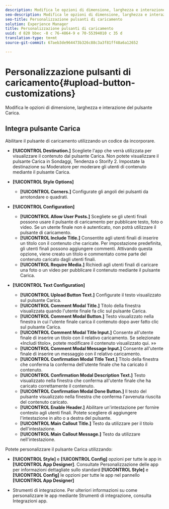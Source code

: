 ```yaml
---
description: Modifica le opzioni di dimensione, larghezza e interazione del pulsante Carica.
seo-description: Modifica le opzioni di dimensione, larghezza e interazione del pulsante Carica.
seo-title: Personalizzazione pulsanti di caricamento
solution: Experience Manager
title: Personalizzazione pulsanti di caricamento
uuid: d 820 bbec -8 c 76-4864-9 e 70-55394010 c 35 d
translation-type: tm+mt
source-git-commit: 67aeb3de964473b326c88c3a3f81ff48a6a12652

---
```



# Personalizzazione pulsanti di caricamento{#upload-button-customizations}

Modifica le opzioni di dimensione, larghezza e interazione del pulsante Carica.

## Integra pulsante Carica

Abilitare il pulsante di caricamento utilizzando un codice da incorporare.

* **[!UICONTROL Destination.]** Scegliete l&#39;app che verrà utilizzata per visualizzare il contenuto dal pulsante Carica. Non potete visualizzare il pulsante Carica in Sondaggi, Tendenza o Storify 2. Impostate la destinazione su Moderatore per moderare gli utenti di contenuto mediante il pulsante Carica.
* **[!UICONTROL Style Options]**

   * **[!UICONTROL Corners.]** Configurate gli angoli dei pulsanti da arrotondare o quadrati.

* **[!UICONTROL Configuration]**

   * **[!UICONTROL Allow User Posts.]** Scegliete se gli utenti finali possono usare il pulsante di caricamento per pubblicare testo, foto o video. Se un utente finale non è autenticato, non potrà utilizzare il pulsante di caricamento.
   * **[!UICONTROL Include Title.]** Consentite agli utenti finali di inserire un titolo con il contenuto che caricate. Per impostazione predefinita, gli utenti finali possono aggiungere commenti. Attivando questa opzione, viene creato un titolo e commentato come parte del contenuto caricato dagli utenti finali.
   * **[!UICONTROL Require Media.]** Richiedi agli utenti finali di caricare una foto o un video per pubblicare il contenuto mediante il pulsante Carica.

* **[!UICONTROL Text Configuration]**

   * **[!UICONTROL Upload Button Text.]** Configurate il testo visualizzato sul pulsante Carica.
   * **[!UICONTROL Comment Modal Title.]** Titolo della finestra visualizzata quando l&#39;utente finale fa clic sul pulsante Carica.
   * **[!UICONTROL Comment Modal Button.]** Testo visualizzato nella finestra in cui l&#39;utente finale carica il contenuto dopo aver fatto clic sul pulsante Carica.
   * **[!UICONTROL Comment Modal Title Input.]** Consente all&#39;utente finale di inserire un titolo con il relativo caricamento. Se selezionate «Includi titolo», potete modificare il contenuto visualizzato qui. »»
   * **[!UICONTROL Comment Modal Message Input.]** Consente all&#39;utente finale di inserire un messaggio con il relativo caricamento.
   * **[!UICONTROL Confirmation Modal Title Text.]** Titolo della finestra che conferma la conferma dell&#39;utente finale che ha caricato il contenuto.
   * **[!UICONTROL Confirmation Modal Description Text.]** Testo visualizzato nella finestra che conferma all&#39;utente finale che ha caricato correttamente il contenuto.
   * **[!UICONTROL Confirmation Modal Done Button.]** Il testo del pulsante visualizzato nella finestra che conferma l&#39;avvenuta riuscita del contenuto caricato.
   * **[!UICONTROL Enable Header.]** Abilitare un&#39;intestazione per fornire contesto agli utenti finali. Potete scegliere di aggiungere l&#39;intestazione in alto o a destra del pulsante.
   * **[!UICONTROL Main Callout Title.]** Testo da utilizzare per il titolo dell&#39;intestazione.
   * **[!UICONTROL Main Callout Message.]** Testo da utilizzare nell&#39;intestazione.

Potete personalizzare il pulsante Carica utilizzando:

* **[!UICONTROL Style]** e **[!UICONTROL Config]** opzioni per tutte le app in **[!UICONTROL App Designer]**. Consultate Personalizzazione delle app per informazioni dettagliate sullo standard **[!UICONTROL Style]** e **[!UICONTROL Config]** le opzioni per tutte le app nel pannello **[!UICONTROL App Designer]**

* Strumenti di integrazione. Per ulteriori informazioni su come personalizzare le app mediante Strumenti di integrazione, consulta Integrazioni app.


